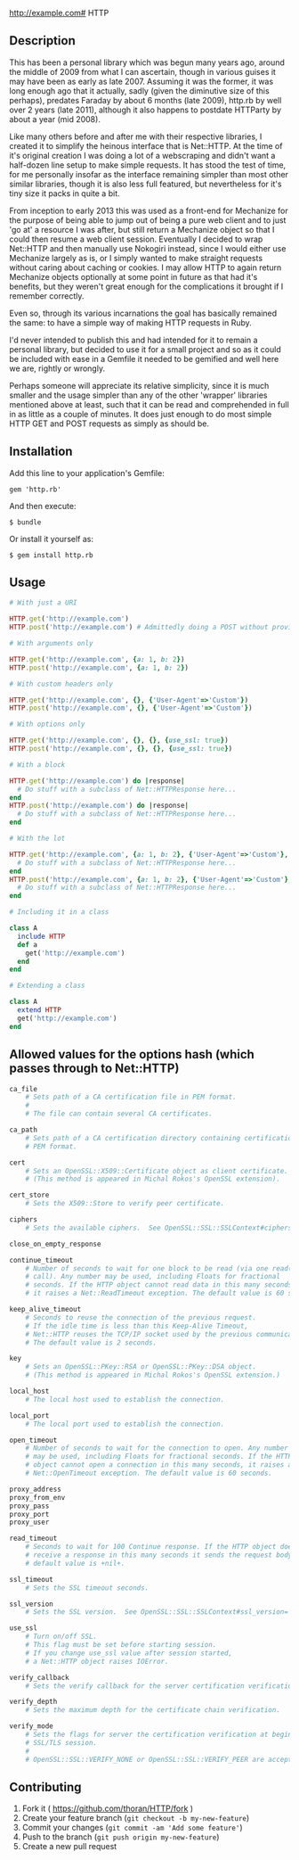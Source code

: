 http://example.com# HTTP

## Description

This has been a personal library which was begun many years ago, around the middle of 2009 from what I can ascertain, though in various guises it may have been as early as late 2007.  Assuming it was the former, it was long enough ago that it actually, sadly (given the diminutive size of this perhaps), predates Faraday by about 6 months (late 2009), http.rb by well over 2 years (late 2011), although it also happens to postdate HTTParty by about a year (mid 2008).  

Like many others before and after me with their respective libraries, I created it to simplify the heinous interface that is Net::HTTP.  At the time of it's original creation I was doing a lot of a webscraping and didn't want a half-dozen line setup to make simple requests.  It has stood the test of time, for me personally insofar as the interface remaining simpler than most other similar libraries, though it is also less full featured, but nevertheless for it's tiny size it packs in quite a bit.  

From inception to early 2013 this was used as a front-end for Mechanize for the purpose of being able to jump out of being a pure web client and to just 'go at' a resource I was after, but still return a Mechanize object so that I could then resume a web client session.  Eventually I decided to wrap Net::HTTP and then manually use Nokogiri instead, since I would either use Mechanize largely as is, or I simply wanted to make straight requests without caring about caching or cookies.  I may allow HTTP to again return Mechanize objects optionally at some point in future as that had it's benefits, but they weren't great enough for the complications it brought if I remember correctly.  

Even so, through its various incarnations the goal has basically remained the same: to have a simple way of making HTTP requests in Ruby.  

I'd never intended to publish this and had intended for it to remain a personal library, but decided to use it for a small project and so as it could be included with ease in a Gemfile it needed to be gemified and well here we are, rightly or wrongly.  

Perhaps someone will appreciate its relative simplicity, since it is much smaller and the usage simpler than any of the other 'wrapper' libraries mentioned above at least, such that it can be read and comprehended in full in as little as a couple of minutes.  It does just enough to do most simple HTTP GET and POST requests as simply as should be.  


## Installation

Add this line to your application's Gemfile:

	gem 'http.rb'

And then execute:

    $ bundle

Or install it yourself as:

    $ gem install http.rb


## Usage

```Ruby
# With just a URI

HTTP.get('http://example.com')
HTTP.post('http://example.com') # Admittedly doing a POST without providing form data probably doesn't make much sense.

# With arguments only

HTTP.get('http://example.com', {a: 1, b: 2})
HTTP.post('http://example.com', {a: 1, b: 2})

# With custom headers only

HTTP.get('http://example.com', {}, {'User-Agent'=>'Custom'})
HTTP.post('http://example.com', {}, {'User-Agent'=>'Custom'})

# With options only

HTTP.get('http://example.com', {}, {}, {use_ssl: true})
HTTP.post('http://example.com', {}, {}, {use_ssl: true})

# With a block

HTTP.get('http://example.com') do |response|
  # Do stuff with a subclass of Net::HTTPResponse here...
end
HTTP.post('http://example.com') do |response|
  # Do stuff with a subclass of Net::HTTPResponse here...
end

# With the lot

HTTP.get('http://example.com', {a: 1, b: 2}, {'User-Agent'=>'Custom'}, {use_ssl: true}) do |response|
  # Do stuff with a subclass of Net::HTTPResponse here...
end
HTTP.post('http://example.com', {a: 1, b: 2}, {'User-Agent'=>'Custom'}, {use_ssl: true}) do |response|
  # Do stuff with a subclass of Net::HTTPResponse here...
end

# Including it in a class

class A
  include HTTP
  def a
    get('http://example.com')
  end
end

# Extending a class

class A
  extend HTTP
  get('http://example.com')
end

```

## Allowed values for the options hash (which passes through to Net::HTTP)
```Ruby
ca_file
    # Sets path of a CA certification file in PEM format.
    #
    # The file can contain several CA certificates.

ca_path
    # Sets path of a CA certification directory containing certifications in
    # PEM format.

cert
    # Sets an OpenSSL::X509::Certificate object as client certificate.
    # (This method is appeared in Michal Rokos's OpenSSL extension).

cert_store
    # Sets the X509::Store to verify peer certificate.

ciphers
    # Sets the available ciphers.  See OpenSSL::SSL::SSLContext#ciphers=

close_on_empty_response

continue_timeout
    # Number of seconds to wait for one block to be read (via one read(2)
    # call). Any number may be used, including Floats for fractional
    # seconds. If the HTTP object cannot read data in this many seconds,
    # it raises a Net::ReadTimeout exception. The default value is 60 seconds.

keep_alive_timeout
    # Seconds to reuse the connection of the previous request.
    # If the idle time is less than this Keep-Alive Timeout,
    # Net::HTTP reuses the TCP/IP socket used by the previous communication.
    # The default value is 2 seconds.

key
    # Sets an OpenSSL::PKey::RSA or OpenSSL::PKey::DSA object.
    # (This method is appeared in Michal Rokos's OpenSSL extension.)

local_host
    # The local host used to establish the connection.

local_port
    # The local port used to establish the connection.

open_timeout
    # Number of seconds to wait for the connection to open. Any number
    # may be used, including Floats for fractional seconds. If the HTTP
    # object cannot open a connection in this many seconds, it raises a
    # Net::OpenTimeout exception. The default value is 60 seconds.

proxy_address
proxy_from_env
proxy_pass
proxy_port
proxy_user

read_timeout
    # Seconds to wait for 100 Continue response. If the HTTP object does not
    # receive a response in this many seconds it sends the request body. The
    # default value is +nil+.

ssl_timeout
    # Sets the SSL timeout seconds.

ssl_version
    # Sets the SSL version.  See OpenSSL::SSL::SSLContext#ssl_version=

use_ssl
    # Turn on/off SSL.
    # This flag must be set before starting session.
    # If you change use_ssl value after session started,
    # a Net::HTTP object raises IOError.

verify_callback
    # Sets the verify callback for the server certification verification.

verify_depth
    # Sets the maximum depth for the certificate chain verification.

verify_mode
    # Sets the flags for server the certification verification at beginning of
    # SSL/TLS session.
    #
    # OpenSSL::SSL::VERIFY_NONE or OpenSSL::SSL::VERIFY_PEER are acceptable.
```

## Contributing

1. Fork it ( https://github.com/thoran/HTTP/fork )
2. Create your feature branch (`git checkout -b my-new-feature`)
3. Commit your changes (`git commit -am 'Add some feature'`)
4. Push to the branch (`git push origin my-new-feature`)
5. Create a new pull request
